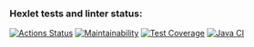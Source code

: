### Hexlet tests and linter status:
[![Actions Status](https://github.com/Ksandra91/java-project-99/actions/workflows/hexlet-check.yml/badge.svg)](https://github.com/Ksandra91/java-project-99/actions)
[![Maintainability](https://api.codeclimate.com/v1/badges/866ace04398cb7c4b9b6/maintainability)](https://codeclimate.com/github/Ksandra91/java-project-99/maintainability)
[![Test Coverage](https://api.codeclimate.com/v1/badges/866ace04398cb7c4b9b6/test_coverage)](https://codeclimate.com/github/Ksandra91/java-project-99/test_coverage)
[![Java CI](https://github.com/Ksandra91/java-project-99/actions/workflows/main.yml/badge.svg)](https://github.com/Ksandra91/java-project-99/actions/workflows/main.yml)